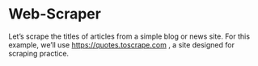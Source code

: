 # Web-Scraper
Let’s scrape the titles of articles from a simple blog or news site. For this example, we’ll use https://quotes.toscrape.com , a site designed for scraping practice.
